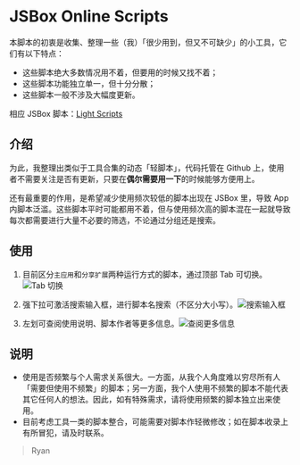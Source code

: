 # JSBox Online Scripts

本脚本的初衷是收集、整理一些（我）「很少用到，但又不可缺少」的小工具，它们有以下特点：
- 这些脚本绝大多数情况用不着，但要用的时候又找不着；
- 这些脚本功能独立单一，但十分分散；
- 这些脚本一般不涉及大幅度更新。

相应 JSBox 脚本：[Light Scripts](https://xteko.com/redir?name=Light%20Scripts&url=https%3A%2F%2Folx97w61o.qnssl.com%2FLight-Scripts.box&author=Ryan&version=1.0)

## 介绍
为此，我整理出类似于工具合集的动态「轻脚本」，代码托管在 Github 上，使用者不需要关注是否有更新，只要在**偶尔需要用一下**的时候能够方便用上。

还有最重要的作用，是希望减少使用频次较低的脚本出现在 JSBox 里，导致 App 内脚本泛滥。这些脚本平时可能都用不着，但与使用频次高的脚本混在一起就导致每次都需要进行大量不必要的筛选，不论通过分组还是搜索。

## 使用
1. 目前区分`主应用`和`分享扩展`两种运行方式的脚本，通过顶部 Tab 可切换。![Tab 切换](https://olx97w61o.qnssl.com/jsbox/light-scripts1.jpg)

2. 强下拉可激活搜索输入框，进行脚本名搜索（不区分大小写）。![搜索输入框](https://olx97w61o.qnssl.com/jsbox/light-scripts2.jpg)

3. 左划可查阅使用说明、脚本作者等更多信息。![查阅更多信息](https://olx97w61o.qnssl.com/jsbox/light-scripts3.jpg)

## 说明
- 使用是否频繁与个人需求关系很大。一方面，从我个人角度难以穷尽所有人「需要但使用不频繁」的脚本；另一方面，我个人使用不频繁的脚本不能代表其它任何人的想法。因此，如有特殊需求，请将使用频繁的脚本独立出来使用。
- 目前考虑工具一类的脚本整合，可能需要对脚本作轻微修改；如在脚本收录上有所冒犯，请及时联系。

> Ryan
